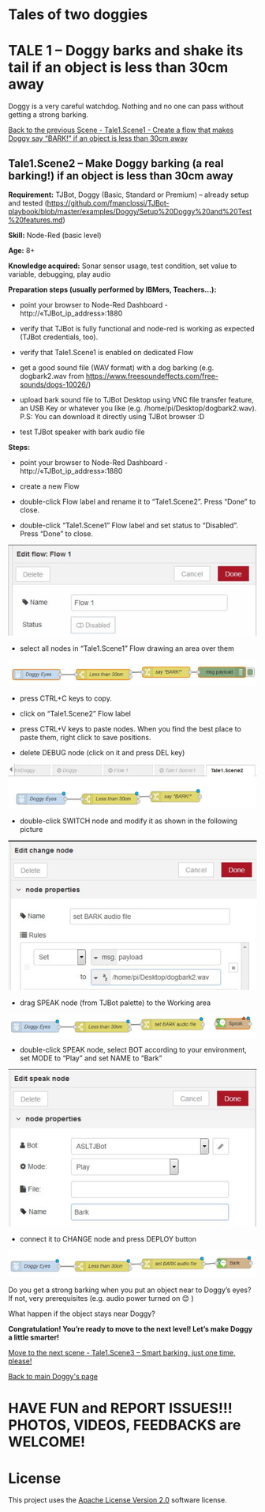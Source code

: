 # Tales of two doggies
# TALE 1 – Doggy barks and shake its tail if an object is less than 30cm away
Doggy is a very careful watchdog. Nothing and no one can pass without getting a strong barking.

[Back to the previous Scene - Tale1.Scene1 - Create a flow that makes Doggy say “BARK!” if an object is less than 30cm away](Tale1.Scene1.Say.BARK.md)

## Tale1.Scene2 – Make Doggy barking (a real barking!) if an object is less than 30cm away 

**Requirement:** TJBot, Doggy (Basic, Standard or Premium) – already setup and tested (https://github.com/fmanclossi/TJBot-playbook/blob/master/examples/Doggy/Setup%20Doggy%20and%20Test%20features.md)

**Skill:** Node-Red (basic level)

**Age:** 8+

**Knowledge acquired:** Sonar sensor usage, test condition, set value to variable, debugging, play audio

**Preparation steps (usually performed by IBMers, Teachers…):**

* point your browser to Node-Red Dashboard - http://«TJBot_ip_address»:1880

* verify that TJBot is fully functional and node-red is working as expected (TJBot credentials, too). 

* verify that Tale1.Scene1 is enabled on dedicated Flow

* get a good sound file (WAV format) with a dog barking (e.g. dogbark2.wav from https://www.freesoundeffects.com/free-sounds/dogs-10026/)

* upload bark sound file to TJBot Desktop using VNC file transfer feature, an USB Key or whatever you like (e.g. /home/pi/Desktop/dogbark2.wav). P.S: You can download it directly using TJBot browser :D

* test TJBot speaker with bark audio file

**Steps:**

* point your browser to Node-Red Dashboard - http://«TJBot_ip_address»:1880

* create a new Flow

* double-click Flow label and rename it to “Tale1.Scene2”. Press “Done” to close.

* double-click “Tale1.Scene1” Flow label and set status to “Disabled”. Press “Done” to close.

![image]( https://github.com/fmanclossi/TJBot-playbook/blob/master/examples/Doggy/Media/Tales/t01s20.Disable.T1S1.Flow.jpg)

* select all nodes in “Tale1.Scene1” Flow drawing an area over them

![image]( https://github.com/fmanclossi/TJBot-playbook/blob/master/examples/Doggy/Media/Tales/t01s21.Select.All.Nodes.in.T1S1.Flow.jpg )

* press CTRL+C keys to copy.

* click on “Tale1.Scene2” Flow label

* press CTRL+V keys to paste nodes. When you find the best place to paste them, right click to save positions.

* delete DEBUG node (click on it and press DEL key)

![image]( https://github.com/fmanclossi/TJBot-playbook/blob/master/examples/Doggy/Media/Tales/t01s22.Delete.DEBUG.node.jpg)

* double-click SWITCH node and modify it as shown in the following picture

![image]( https://github.com/fmanclossi/TJBot-playbook/blob/master/examples/Doggy/Media/Tales/t01s22.Change.SWITCH.Setting.Audio.Path.jpg)

* drag SPEAK node (from TJBot palette) to the Working area

![image]( https://github.com/fmanclossi/TJBot-playbook/blob/master/examples/Doggy/Media/Tales/t01s23.Add.TJBOT.SPEAK.Node.jpg)

* double-click SPEAK node, select BOT according to your environment, set MODE to “Play” and set NAME to “Bark”

![image]( https://github.com/fmanclossi/TJBot-playbook/blob/master/examples/Doggy/Media/Tales/t01s24.Configure.TJBOT.SPEAK.Node.jpg)

* connect it to CHANGE node and press DEPLOY button

![image]( https://github.com/fmanclossi/TJBot-playbook/blob/master/examples/Doggy/Media/Tales/t01s25.Connect.CHANGE.to.SPEAK.Node.jpg)

Do you get a strong barking when you put an object near to Doggy’s eyes? If not, very prerequisites (e.g. audio power turned on 😊 )

What happen if the object stays near Doggy?

**Congratulation! You’re ready to move to the next level! Let’s make Doggy a little smarter!**

[Move to the next scene - Tale1.Scene3 – Smart barking, just one time, please!](Tale1.Scene3.Smart.BARKING.md)

[Back to main Doggy's page](https://github.com/fmanclossi/TJBot-playbook/tree/master/examples/Doggy)

# HAVE FUN and REPORT ISSUES!!! PHOTOS, VIDEOS, FEEDBACKS are WELCOME!

# License  
This project uses the [Apache License Version 2.0](../../LICENSE) software license.  
